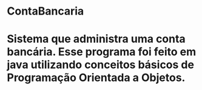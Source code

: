 # ContaBancaria

# Sistema que administra uma conta bancária. Esse programa foi feito em java utilizando conceitos básicos de Programação Orientada a Objetos.

